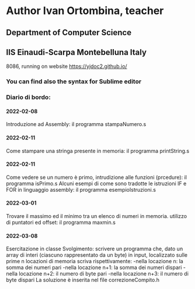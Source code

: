# Author Ivan Ortombina, teacher
## Department of Computer Science
## IIS Einaudi-Scarpa Montebelluna Italy

8086, running on website https://yjdoc2.github.io/

### You can find also the syntax for Sublime editor

### Diario di bordo:

#### 2022-02-08
Introduzione ad Assembly: il programma stampaNumero.s

#### 2022-02-11
Come stampare una stringa presente in memoria: il programma printString.s

#### 2022-02-11
Come vedere se un numero è primo, intrudizione alle funzioni (prcedure): il programma isPrimo.s
Alcuni esempi di come sono tradotte le istruzioni IF e FOR in linguaggio assembly: il programma esempioIstruzioni.s

#### 2022-03-01
Trovare il massimo ed il minimo tra un elenco di numeri in memoria. utilizzo di puntatori ed offset: il programma maxmin.s

#### 2022-03-08
Esercitazione in classe
Svolgimento: scrivere un programma che, dato un array di interi (ciascuno rappresentato da un byte) in input, localizzato sulle prime n locazioni di memoria scriva rispettivamente:
-nella locazione n: la somma dei numeri pari
-nella locazione n+1: la somma dei numeri dispari
-nella locazione n+2: il numero di byte pari
-nella locazione n+3: il numero di byte dispari
La soluzione è inserita nel file correzioneCompito.h